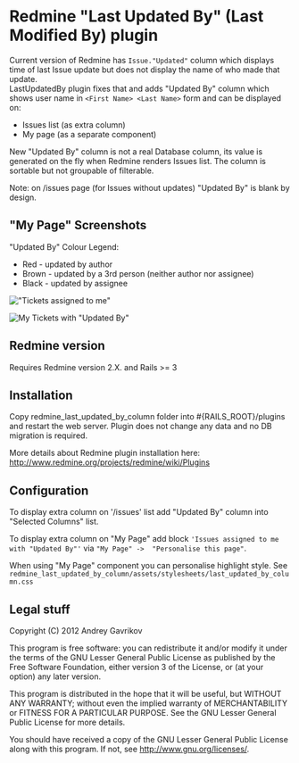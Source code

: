 # Redmine "Last Updated By" (Last Modified By) plugin

Current version of Redmine has `Issue."Updated"` column which displays time of last Issue
update but does not display the name of who made that update.  
LastUpdatedBy plugin fixes that and adds "Updated By" column which shows user name in 
`<First Name> <Last Name>` form and can be displayed on:

- Issues list (as extra column)
- My page (as a separate component)

New "Updated By" column is not a real Database column, its value is generated on
the fly when Redmine renders Issues list. The column is sortable but not
groupable of filterable.

Note: on /issues page (for Issues without updates) "Updated By" is blank by
design.

## "My Page" Screenshots

"Updated By" Colour Legend:  
- Red - updated by author  
- Brown - updated by a 3rd person (neither author nor assignee)
- Black - updated by assignee


!["Tickets assigned to me"](https://github.com/neowit/redmine_last_updated_by_column/raw/master/Screenshots/My-Page-original.png)

![My Tickets with "Updated By"](https://github.com/neowit/redmine_last_updated_by_column/raw/master/Screenshots/My-Page-custom.png)

## Redmine version

Requires Redmine version 2.X. and Rails >= 3

## Installation

Copy redmine_last_updated_by_column folder into #{RAILS_ROOT}/plugins and restart the
web server.  Plugin does not change any data and no DB migration is required.

More details about Redmine plugin installation here: http://www.redmine.org/projects/redmine/wiki/Plugins

## Configuration

To display extra column on '/issues' list add "Updated By" column into
"Selected Columns" list.

To display extra column on "My Page" add block `'Issues assigned to me with "Updated By"'` 
via `"My Page" ->  "Personalise this page"`.

When using "My Page" component you can personalise highlight style.
See `redmine_last_updated_by_column/assets/stylesheets/last_updated_by_column.css`

## Legal stuff

Copyright (C) 2012 Andrey Gavrikov

This program is free software: you can redistribute it and/or modify
it under the terms of the GNU Lesser General Public License as published by
the Free Software Foundation, either version 3 of the License, or
(at your option) any later version.

This program is distributed in the hope that it will be useful,
but WITHOUT ANY WARRANTY; without even the implied warranty of
MERCHANTABILITY or FITNESS FOR A PARTICULAR PURPOSE.  See the
GNU Lesser General Public License for more details.

You should have received a copy of the GNU Lesser General Public License
along with this program.  If not, see <http://www.gnu.org/licenses/>.

